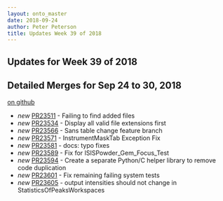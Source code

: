 ```yaml
---
layout: onto_master
date: 2018-09-24
author: Peter Peterson
title: Updates Week 39 of 2018
---
```

Updates for Week 39 of 2018
---------------------------

Detailed Merges for Sep 24 to 30, 2018
--------------------------------------
[on github](https://github.com/mantidproject/mantid/pulls?q=is%3Apr+merged%3A2018-09-25..2018-09-30)

* *new* [PR23511](https://github.com/mantidproject/mantid/pull/23511) - Failing to find added files
* *new* [PR23534](https://github.com/mantidproject/mantid/pull/23534) - Display all valid file extensions first
* *new* [PR23566](https://github.com/mantidproject/mantid/pull/23566) - Sans table change feature branch
* *new* [PR23571](https://github.com/mantidproject/mantid/pull/23571) - InstrumentMaskTab Exception Fix
* *new* [PR23581](https://github.com/mantidproject/mantid/pull/23581) - docs: typo fixes
* *new* [PR23589](https://github.com/mantidproject/mantid/pull/23589) - Fix for ISISPowder_Gem_Focus_Test
* *new* [PR23594](https://github.com/mantidproject/mantid/pull/23594) - Create a separate Python/C helper library to remove code duplication
* *new* [PR23601](https://github.com/mantidproject/mantid/pull/23601) - Fix remaining failing system tests
* *new* [PR23605](https://github.com/mantidproject/mantid/pull/23605) - output intensities should not change in StatisticsOfPeaksWorkspaces

